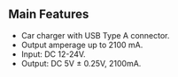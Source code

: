 ## Main Features

-	Car charger with USB Type A connector.
-	Output amperage up to 2100 mA.
- Input:  DC 12-24V.
-	Output: DC 5V ± 0.25V, 2100mA.

